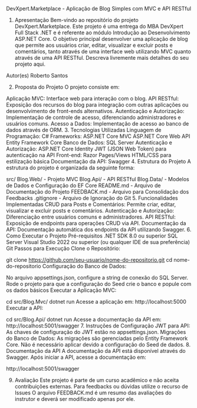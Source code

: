 DevXpert.Marketplace - Aplicação de Blog Simples com MVC e API RESTful
1. Apresentação
Bem-vindo ao repositório do projeto DevXpert.Marketplace. Este projeto é uma entrega do MBA DevXpert Full Stack .NET e é referente ao módulo Introdução ao Desenvolvimento ASP.NET Core. O objetivo principal desenvolver uma aplicação de blog que permite aos usuários criar, editar, visualizar e excluir posts e comentários, tanto através de uma interface web utilizando MVC quanto através de uma API RESTful. Descreva livremente mais detalhes do seu projeto aqui.

Autor(es)
Roberto Santos

2. Proposta do Projeto
O projeto consiste em:

Aplicação MVC: Interface web para interação com o blog.
API RESTful: Exposição dos recursos do blog para integração com outras aplicações ou desenvolvimento de front-ends alternativos.
Autenticação e Autorização: Implementação de controle de acesso, diferenciando administradores e usuários comuns.
Acesso a Dados: Implementação de acesso ao banco de dados através de ORM.
3. Tecnologias Utilizadas
Linguagem de Programação: C#
Frameworks:
ASP.NET Core MVC
ASP.NET Core Web API
Entity Framework Core
Banco de Dados: SQL Server
Autenticação e Autorização:
ASP.NET Core Identity
JWT (JSON Web Token) para autenticação na API
Front-end:
Razor Pages/Views
HTML/CSS para estilização básica
Documentação da API: Swagger
4. Estrutura do Projeto
A estrutura do projeto é organizada da seguinte forma:

src/
Blog.Web/ - Projeto MVC
Blog.Api/ - API RESTful
Blog.Data/ - Modelos de Dados e Configuração do EF Core
README.md - Arquivo de Documentação do Projeto
FEEDBACK.md - Arquivo para Consolidação dos Feedbacks
.gitignore - Arquivo de Ignoração do Git
5. Funcionalidades Implementadas
CRUD para Posts e Comentários: Permite criar, editar, visualizar e excluir posts e comentários.
Autenticação e Autorização: Diferenciação entre usuários comuns e administradores.
API RESTful: Exposição de endpoints para operações CRUD via API.
Documentação da API: Documentação automática dos endpoints da API utilizando Swagger.
6. Como Executar o Projeto
Pré-requisitos
.NET SDK 8.0 ou superior
SQL Server
Visual Studio 2022 ou superior (ou qualquer IDE de sua preferência)
Git
Passos para Execução
Clone o Repositório:

git clone https://github.com/seu-usuario/nome-do-repositorio.git
cd nome-do-repositorio
Configuração do Banco de Dados:

No arquivo appsettings.json, configure a string de conexão do SQL Server.
Rode o projeto para que a configuração do Seed crie o banco e popule com os dados básicos
Executar a Aplicação MVC:

cd src/Blog.Mvc/
dotnet run
Acesse a aplicação em: http://localhost:5000
Executar a API:

cd src/Blog.Api/
dotnet run
Acesse a documentação da API em: http://localhost:5001/swagger
7. Instruções de Configuração
JWT para API: As chaves de configuração do JWT estão no appsettings.json.
Migrações do Banco de Dados: As migrações são gerenciadas pelo Entity Framework Core. Não é necessário aplicar devido a configuração do Seed de dados.
8. Documentação da API
A documentação da API está disponível através do Swagger. Após iniciar a API, acesse a documentação em:

http://localhost:5001/swagger

9. Avaliação
Este projeto é parte de um curso acadêmico e não aceita contribuições externas.
Para feedbacks ou dúvidas utilize o recurso de Issues
O arquivo FEEDBACK.md é um resumo das avaliações do instrutor e deverá ser modificado apenas por ele.
